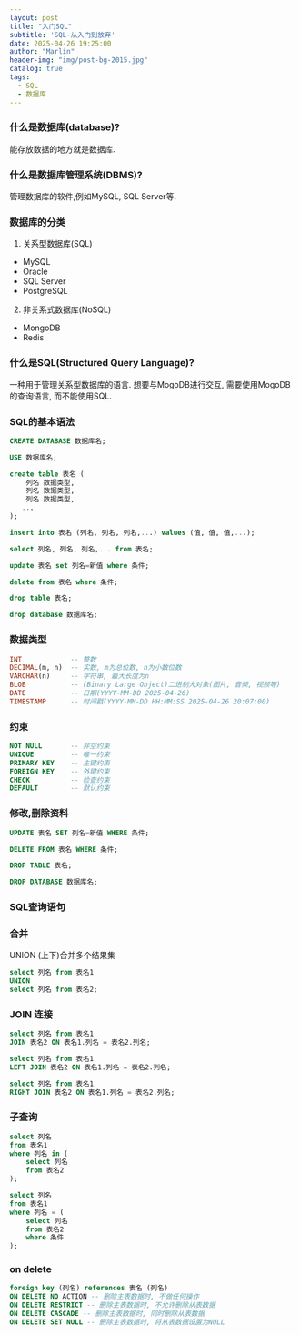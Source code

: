 ```yaml
---
layout: post
title: "入门SQL"
subtitle: 'SQL-从入门到放弃'
date: 2025-04-26 19:25:00
author: "Marlin"
header-img: "img/post-bg-2015.jpg"
catalog: true
tags:
  - SQL
  - 数据库
---
```


### 什么是数据库(database)?
能存放数据的地方就是数据库.

### 什么是数据库管理系统(DBMS)?
管理数据库的软件,例如MySQL, SQL Server等.

### 数据库的分类
1. 关系型数据库(SQL)
- MySQL
- Oracle
- SQL Server
- PostgreSQL  
2. 非关系式数据库(NoSQL)
- MongoDB
- Redis

### 什么是SQL(Structured Query Language)?
一种用于管理关系型数据库的语言.
想要与MogoDB进行交互, 需要使用MogoDB的查询语言, 而不能使用SQL.

### SQL的基本语法
```sql
CREATE DATABASE 数据库名;

USE 数据库名;

create table 表名 (
    列名 数据类型,
    列名 数据类型,
    列名 数据类型,
   ...
);

insert into 表名 (列名, 列名, 列名,...) values (值, 值, 值,...);

select 列名, 列名, 列名,... from 表名;

update 表名 set 列名=新值 where 条件;

delete from 表名 where 条件;

drop table 表名;

drop database 数据库名;
```
### 数据类型
```sql
INT            -- 整数  
DECIMAL(m, n)  -- 实数, m为总位数, n为小数位数  
VARCHAR(n)     -- 字符串, 最大长度为n  
BLOB           -- (Binary Large Object)二进制大对象(图片, 音频, 视频等)  
DATE           -- 日期(YYYY-MM-DD 2025-04-26)  
TIMESTAMP      -- 时间戳(YYYY-MM-DD HH:MM:SS 2025-04-26 20:07:00)  
```
### 约束
```sql
NOT NULL       -- 非空约束
UNIQUE         -- 唯一约束
PRIMARY KEY    -- 主键约束
FOREIGN KEY    -- 外键约束
CHECK          -- 检查约束
DEFAULT        -- 默认约束
```
### 修改,删除资料
```sql
UPDATE 表名 SET 列名=新值 WHERE 条件;

DELETE FROM 表名 WHERE 条件;

DROP TABLE 表名;

DROP DATABASE 数据库名;
```
### SQL查询语句


### 合并  
UNION (上下)合并多个结果集  
```sql
select 列名 from 表名1
UNION
select 列名 from 表名2;
```

### JOIN 连接
```sql
select 列名 from 表名1
JOIN 表名2 ON 表名1.列名 = 表名2.列名;

select 列名 from 表名1
LEFT JOIN 表名2 ON 表名1.列名 = 表名2.列名;

select 列名 from 表名1
RIGHT JOIN 表名2 ON 表名1.列名 = 表名2.列名;
```

### 子查询
```sql
select 列名 
from 表名1
where 列名 in (
    select 列名 
    from 表名2
);

select 列名
from 表名1
where 列名 = (
    select 列名 
    from 表名2 
    where 条件
);
```

### on delete
```sql
foreign key (列名) references 表名 (列名)
ON DELETE NO ACTION -- 删除主表数据时, 不做任何操作
ON DELETE RESTRICT -- 删除主表数据时, 不允许删除从表数据
ON DELETE CASCADE -- 删除主表数据时, 同时删除从表数据
ON DELETE SET NULL -- 删除主表数据时, 将从表数据设置为NULL
```


